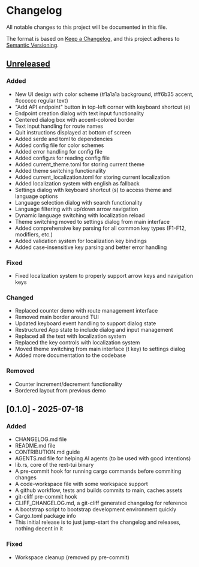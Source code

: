 # Changelog

All notable changes to this project will be documented in this file.

The format is based on [Keep a Changelog](https://keepachangelog.com/en/1.1.0/), and this project adheres to [Semantic Versioning](https://semver.org/spec/v2.0.0.html).

## [Unreleased]

### Added

- New UI design with color scheme (#1a1a1a background, #ff6b35 accent, #cccccc regular text)
- "Add API endpoint" button in top-left corner with keyboard shortcut (e)
- Endpoint creation dialog with text input functionality
- Centered dialog box with accent-colored border
- Text input handling for route names
- Quit instructions displayed at bottom of screen
- Added serde and toml to dependencies
- Added config file for color schemes
- Added error handling for config file
- Added config.rs for reading config file
- Added current_theme.toml for storing current theme
- Added theme switching functionality
- Added current_localization.toml for storing current localization
- Added localization system with english as fallback
- Settings dialog with keyboard shortcut (s) to access theme and language options
- Language selection dialog with search functionality
- Language filtering with up/down arrow navigation
- Dynamic language switching with localization reload
- Theme switching moved to settings dialog from main interface
- Added comprehensive key parsing for all common key types (F1-F12, modifiers, etc.)
- Added validation system for localization key bindings
- Added case-insensitive key parsing and better error handling

### Fixed

- Fixed localization system to properly support arrow keys and navigation keys

### Changed

- Replaced counter demo with route management interface
- Removed main border around TUI
- Updated keyboard event handling to support dialog state
- Restructured App state to include dialog and input management
- Replaced all the text with localization system
- Replaced the key controls with localization system
- Moved theme switching from main interface (t key) to settings dialog
- Added more documentation to the codebase

### Removed

- Counter increment/decrement functionality
- Bordered layout from previous demo

## [0.1.0] - 2025-07-18

### Added

- CHANGELOG.md file
- README.md file
- CONTRIBUTION.md guide
- AGENTS.md file for helping AI agents (to be used with good intentions)
- lib.rs, core of the rext-tui binary
- A pre-commit hook for running cargo commands before commiting changes
- A code-workspace file with some workspace support
- A github workflow, tests and builds commits to main, caches assets
- git-cliff pre-commit hook
- CLIFF_CHANGELOG.md, a git-cliff generated changelog for reference
- A bootstrap script to bootstrap development environment quickly
- Cargo.toml package info
- This initial release is to just jump-start the changelog and releases, nothing decent in it

### Fixed

- Workspace cleanup (removed py pre-commit)

[unreleased]: https://github.com/RextStack/rext-tui/releases/tag/v0.1.0